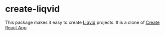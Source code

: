 # create-liqvid

This package makes it easy to create [Liqvid](https://liqvidjs.org) projects. It is a clone of [Create React App](https://github.com/facebook/create-react-app).
